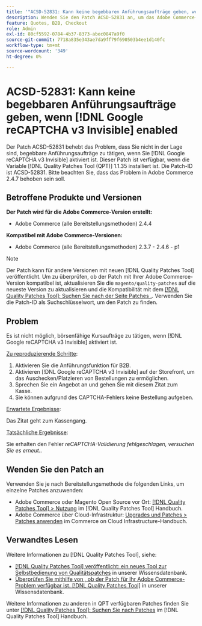 ```yaml
---
title: '"ACSD-52831: Kann keine begebbaren Anführungsaufträge geben, wenn [!DNL Google reCAPTCHA v3 Invisible] enabled'''
description: Wenden Sie den Patch ACSD-52831 an, um das Adobe Commerce-Problem zu beheben, bei dem Sie nicht in der Lage sind, begebbare Anführungsaufträge zu tätigen, wenn Sie [!DNL Google reCAPTCHA v3 Invisible] aktiviert ist.
feature: Quotes, B2B, Checkout
role: Admin
exl-id: 80cf5592-0784-4b37-8373-abec0847a9f0
source-git-commit: 7718a835e343ae7da9ff79f690503b4ee1d140fc
workflow-type: tm+mt
source-wordcount: '349'
ht-degree: 0%

---
```


# ACSD-52831: Kann keine begebbaren Anführungsaufträge geben, wenn [!DNL Google reCAPTCHA v3 Invisible] enabled

Der Patch ACSD-52831 behebt das Problem, dass Sie nicht in der Lage sind, begebbare Anführungsaufträge zu tätigen, wenn Sie [!DNL Google reCAPTCHA v3 Invisible] aktiviert ist. Dieser Patch ist verfügbar, wenn die Variable [!DNL Quality Patches Tool (QPT)] 1.1.35 installiert ist. Die Patch-ID ist ACSD-52831. Bitte beachten Sie, dass das Problem in Adobe Commerce 2.4.7 behoben sein soll.

## Betroffene Produkte und Versionen

**Der Patch wird für die Adobe Commerce-Version erstellt:**

* Adobe Commerce (alle Bereitstellungsmethoden) 2.4.4

**Kompatibel mit Adobe Commerce-Versionen:**

* Adobe Commerce (alle Bereitstellungsmethoden) 2.3.7 - 2.4.6 - p1

>[!NOTE]
>
>Der Patch kann für andere Versionen mit neuen [!DNL Quality Patches Tool] veröffentlicht. Um zu überprüfen, ob der Patch mit Ihrer Adobe Commerce-Version kompatibel ist, aktualisieren Sie die `magento/quality-patches` auf die neueste Version zu aktualisieren und die Kompatibilität mit dem [[!DNL Quality Patches Tool]: Suchen Sie nach der Seite Patches .](https://experienceleague.adobe.com/tools/commerce-quality-patches/index.html). Verwenden Sie die Patch-ID als Suchschlüsselwort, um den Patch zu finden.

## Problem

Es ist nicht möglich, börsenfähige Kursaufträge zu tätigen, wenn [!DNL Google reCAPTCHA v3 Invisible] aktiviert ist.

<u>Zu reproduzierende Schritte</u>:

1. Aktivieren Sie die Anführungsfunktion für B2B.
1. Aktivieren [!DNL Google reCAPTCHA v3 Invisible] auf der Storefront, um das Auschecken/Platzieren von Bestellungen zu ermöglichen.
1. Sprechen Sie ein Angebot an und gehen Sie mit diesem Zitat zum Kasse.
1. Sie können aufgrund des CAPTCHA-Fehlers keine Bestellung aufgeben.

<u>Erwartete Ergebnisse</u>:

Das Zitat geht zum Kassengang.

<u>Tatsächliche Ergebnisse</u>:

Sie erhalten den Fehler *reCAPTCHA-Validierung fehlgeschlagen, versuchen Sie es erneut.*.

## Wenden Sie den Patch an

Verwenden Sie je nach Bereitstellungsmethode die folgenden Links, um einzelne Patches anzuwenden:

* Adobe Commerce oder Magento Open Source vor Ort: [[!DNL Quality Patches Tool] > Nutzung](https://experienceleague.adobe.com/docs/commerce-operations/tools/quality-patches-tool/usage.html) im [!DNL Quality Patches Tool] Handbuch.
* Adobe Commerce über Cloud-Infrastruktur: [Upgrades und Patches > Patches anwenden](https://experienceleague.adobe.com/docs/commerce-cloud-service/user-guide/develop/upgrade/apply-patches.html) im Commerce on Cloud Infrastructure-Handbuch.

## Verwandtes Lesen

Weitere Informationen zu [!DNL Quality Patches Tool], siehe:

* [[!DNL Quality Patches Tool] veröffentlicht: ein neues Tool zur Selbstbedienung von Qualitätspatches](/help/announcements/adobe-commerce-announcements/magento-quality-patches-released-new-tool-to-self-serve-quality-patches.md) in unserer Wissensdatenbank.
* [Überprüfen Sie mithilfe von , ob der Patch für Ihr Adobe Commerce-Problem verfügbar ist. [!DNL Quality Patches Tool]](/help/support-tools/patches-available-in-qpt-tool/check-patch-for-magento-issue-with-magento-quality-patches.md) in unserer Wissensdatenbank.

Weitere Informationen zu anderen in QPT verfügbaren Patches finden Sie unter [[!DNL Quality Patches Tool]: Suchen Sie nach Patches](https://experienceleague.adobe.com/tools/commerce-quality-patches/index.html) im [!DNL Quality Patches Tool] Handbuch.
